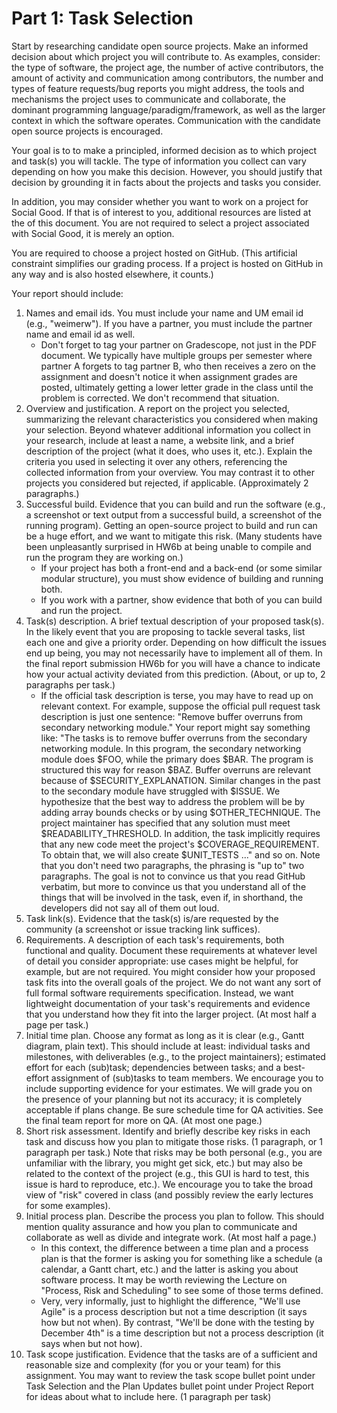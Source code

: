 # Part 1: Task Selection

Start by researching candidate open source projects. Make an informed decision about which project you will contribute to. As examples, consider: the type of software, the project age, the number of active contributors, the amount of activity and communication among contributors, the number and types of feature requests/bug reports you might address, the tools and mechanisms the project uses to communicate and collaborate, the dominant programming language/paradigm/framework, as well as the larger context in which the software operates. Communication with the candidate open source projects is encouraged.

Your goal is to to make a principled, informed decision as to which project and task(s) you will tackle. The type of information you collect can vary depending on how you make this decision. However, you should justify that decision by grounding it in facts about the projects and tasks you consider.

In addition, you may consider whether you want to work on a project for Social Good. If that is of interest to you, additional resources are listed at the of this document. You are not required to select a project associated with Social Good, it is merely an option.

You are required to choose a project hosted on GitHub. (This artificial constraint simplifies our grading process. If a project is hosted on GitHub in any way and is also hosted elsewhere, it counts.)

Your report should include:

1. Names and email ids. You must include your name and UM email id (e.g., "weimerw"). If you have a partner, you must include the partner name and email id as well.
    * Don't forget to tag your partner on Gradescope, not just in the PDF document. We typically have multiple groups per semester where partner A forgets to tag partner B, who then receives a zero on the assignment and doesn't notice it when assignment grades are posted, ultimately getting a lower letter grade in the class until the problem is corrected. We don't recommend that situation.
2. Overview and justification. A report on the project you selected, summarizing the relevant characteristics you considered when making your selection. Beyond whatever additional information you collect in your research, include at least a name, a website link, and a brief description of the project (what it does, who uses it, etc.). Explain the criteria you used in selecting it over any others, referencing the collected information from your overview. You may contrast it to other projects you considered but rejected, if applicable. (Approximately 2 paragraphs.)
3. Successful build. Evidence that you can build and run the software (e.g., a screenshot or text output from a successful build, a screenshot of the running program). Getting an open-source project to build and run can be a huge effort, and we want to mitigate this risk. (Many students have been unpleasantly surprised in HW6b at being unable to compile and run the program they are working on.)
    * If your project has both a front-end and a back-end (or some similar modular structure), you must show evidence of building and running both.
    * If you work with a partner, show evidence that both of you can build and run the project.
4. Task(s) description. A brief textual description of your proposed task(s). In the likely event that you are proposing to tackle several tasks, list each one and give a priority order. Depending on how difficult the issues end up being, you may not necessarily have to implement all of them. In the final report submission HW6b for you will have a chance to indicate how your actual activity deviated from this prediction. (About, or up to, 2 paragraphs per task.)
    * If the official task description is terse, you may have to read up on relevant context. For example, suppose the official pull request task description is just one sentence: "Remove buffer overruns from secondary networking module." Your report might say something like: "The tasks is to remove buffer overruns from the secondary networking module. In this program, the secondary networking module does $FOO, while the primary does $BAR. The program is structured this way for reason $BAZ. Buffer overruns are relevant because of $SECURITY_EXPLANATION. Similar changes in the past to the secondary module have struggled with $ISSUE. We hypothesize that the best way to address the problem will be by adding array bounds checks or by using $OTHER_TECHNIQUE. The project maintainer has specified that any solution must meet $READABILITY_THRESHOLD. In addition, the task implicitly requires that any new code meet the project's $COVERAGE_REQUIREMENT. To obtain that, we will also create $UNIT_TESTS ..." and so on. Note that you don't need two paragraphs, the phrasing is "up to" two paragraphs. The goal is not to convince us that you read GitHub verbatim, but more to convince us that you understand all of the things that will be involved in the task, even if, in shorthand, the developers did not say all of them out loud.
5. Task link(s). Evidence that the task(s) is/are requested by the community (a screenshot or issue tracking link suffices).
6. Requirements. A description of each task's requirements, both functional and quality. Document these requirements at whatever level of detail you consider appropriate: use cases might be helpful, for example, but are not required. You might consider how your proposed task fits into the overall goals of the project. We do not want any sort of full formal software requirements specification. Instead, we want lightweight documentation of your task's requirements and evidence that you understand how they fit into the larger project. (At most half a page per task.)
7. Initial time plan. Choose any format as long as it is clear (e.g., Gantt diagram, plain text). This should include at least: individual tasks and milestones, with deliverables (e.g., to the project maintainers); estimated effort for each (sub)task; dependencies between tasks; and a best-effort assignment of (sub)tasks to team members. We encourage you to include supporting evidence for your estimates. We will grade you on the presence of your planning but not its accuracy; it is completely acceptable if plans change. Be sure schedule time for QA activities. See the final team report for more on QA.  (At most one page.)
8. Short risk assessment. Identify and briefly describe key risks in each task and discuss how you plan to mitigate those risks. (1 paragraph, or 1 paragraph per task.)
Note that risks may be both personal (e.g., you are unfamiliar with the library, you might get sick, etc.) but may also be related to the context of the project (e.g., this GUI is hard to test, this issue is hard to reproduce, etc.). We encourage you to take the broad view of "risk" covered in class (and possibly review the early lectures for some examples).
9. Initial process plan. Describe the process you plan to follow. This should mention quality assurance and how you plan to communicate and collaborate as well as divide and integrate work. (At most half a page.)
    * In this context, the difference between a time plan and a process plan is that the former is asking you for something like a schedule (a calendar, a Gantt chart, etc.) and the latter is asking you about software process. It may be worth reviewing the Lecture on "Process, Risk and Scheduling" to see some of those terms defined.
    * Very, very informally, just to highlight the difference, "We'll use Agile" is a process description but not a time description (it says how but not when). By contrast, "We'll be done with the testing by December 4th" is a time description but not a process description (it says when but not how).
10. Task scope justification. Evidence that the tasks are of a sufficient and reasonable size and complexity (for you or your team) for this assignment. You may want to review the task scope bullet point under Task Selection and the Plan Updates bullet point under Project Report for ideas about what to include here. (1 paragraph per task)